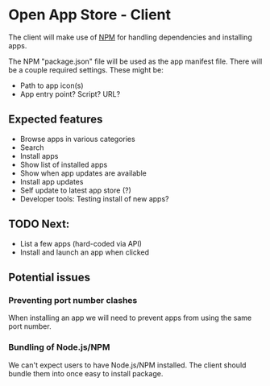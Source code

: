 # Open App Store - Client

The client will make use of [NPM](http://npmjs.org/) for handling dependencies and installing apps. 

The NPM "package.json" file will be used as the app manifest file. There will be a couple required settings. These might be:

- Path to app icon(s)
- App entry point? Script? URL?

## Expected features
- Browse apps in various categories
- Search
- Install apps
- Show list of installed apps
- Show when app updates are available
- Install app updates
- Self update to latest app store (?)
- Developer tools: Testing install of new apps?

## TODO Next:
- List a few apps (hard-coded via API)
- Install and launch an app when clicked

## Potential issues

### Preventing port number clashes
When installing an app we will need to prevent apps from using the same port number. 

### Bundling of Node.js/NPM
We can't expect users to have Node.js/NPM installed. The client should bundle them into once easy to install package.